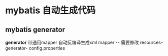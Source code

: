 # mybatis 自动生成代码
## mybatis generator
**generator**
  带通用mapper 自动反编译生成xml mapper
  -- 需要修改 resources-generator- config.properties